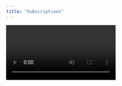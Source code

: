 ```yaml
---
title: "Subscriptions"
---
```


<Video videoId="wHC9gOk__y0" />

GraphQL subscriptions provide real-time functionality to applications by allowing clients to subscribe to specific events. When these events trigger, the server immediately sends updates to the subscribed clients.

# Transport Mechanisms for GraphQL Subscriptions

The method of how these updates are delivered is determined by the transport mechanism. In this section, we will discuss two popular transport mechanisms: GraphQL over WebSockets and GraphQL over Server-Sent Events (SSE).

## GraphQL over WebSockets

WebSockets provide a full-duplex communication channel over a single TCP connection. This means data can be sent and received simultaneously. With GraphQL, this means both queries/mutations and subscription operations can be sent over the same connection.

WebSockets are widely supported in browsers and have been the de facto standard for real-time data transport in GraphQL. There are two popular protocols for GraphQL over WebSockets: [graphql-ws](https://github.com/enisdenjo/graphql-ws) and [subscription-transport-ws](https://github.com/apollographql/subscriptions-transport-ws).
Hot Chocolate, supports both protocols.

In terms of specific protocols, the recommendation is to use graphql-ws or graphql-sse over the legacy subscription-transport-ws.

**Key Features:**

- Full-duplex: Both the client and server can initiate communication, allowing real-time bidirectional communication.
- Persistent connection: The connection between client and server remains open, allowing for real-time data transfer.
- Well-supported: There are several libraries available for managing WebSocket connections and GraphQL subscriptions.

## GraphQL over Server-Sent Events (SSE)

Server-Sent Events (SSE) is a standard that allows a server to push real-time updates to clients over HTTP. Unlike WebSockets, SSE is a half-duplex communication channel, which means the server can send messages to the client, but not the other way around. This makes it a good fit for one-way real-time data like updates or notifications.

With GraphQL, you can send regular queries and mutations over HTTP/2 and subscription updates over SSE. This combination leverages the strengths of both HTTP/2 (efficient for request-response communication) and SSE (efficient for server-to-client streaming).

Another advantage of SSE is its better compatibility with firewalls compared to WebSockets. However, if you're using HTTP/1, keep in mind that SSE inherits its limitations, such as supporting no more than 7 parallel requests in the browser.

[graphql-sse](https://github.com/enisdenjo/graphql-sse) is a popular library for GraphQL over SSE.

**Key Features:**

- Efficient for one-way real-time data: The server can push updates to the client as soon as they occur.
- Built on HTTP: SSE is built on HTTP, simplifying handling and compatibility. It benefits from HTTP features such as automatic reconnection, HTTP/2 multiplexing, and headers/cookies support.
- Less Complex: SSE is less complex than WebSockets as it only allows for one-way communication.
- Better Firewall Compatibility: SSE generally encounters fewer issues with firewalls.

Choosing between GraphQL over WebSockets and GraphQL over SSE depends on the specific needs of your application. If you need full-duplex, real-time communication, WebSockets may be the best choice. If you only need server-to-client real-time communication and want to take advantage of existing HTTP infrastructure, SSE could be a better option.

Special thanks to Denis Badurina, @enisdenjo on [Twitter](https://twitter.com/enisdenjo) and [GitHub](https://github.com/enisdenjo). He is the creator of [graphql-http](https://github.com/enisdenjo/graphql-http), [graphql-ws](https://github.com/enisdenjo/graphql-ws) and [graphql-sse](https://github.com/enisdenjo/graphql-sse).

# Usage

Subscribing to an event is like writing a standard query. The only difference is the operation keyword and that we are only allowed to have one root field.

```sdl
type Subscription {
  bookAdded: Book!
  bookPublished(author: String!): Book!
}
```

```graphql
subscription {
  bookAdded {
    title
  }
}
```

A subscription type can be defined like the following.

<ExampleTabs>
<Implementation>

```csharp
public class Subscription
{
    [Subscribe]
    public Book BookAdded([EventMessage] Book book) => book;
}
```

```csharp
builder.Services
    .AddGraphQLServer()
    .AddSubscriptionType<Subscription>();
```

</Implementation>
<Code>

```csharp
public class SubscriptionType : ObjectType
{
    protected override void Configure(IObjectTypeDescriptor descriptor)
    {
        descriptor
            .Field("bookAdded")
            .Type<BookType>()
            .Resolve(context => context.GetEventMessage<Book>())
            .Subscribe(async context =>
            {
                var receiver = context.Service<ITopicEventReceiver>();

                ISourceStream stream =
                    await receiver.SubscribeAsync<Book>("bookAdded");

                return stream;
            });
    }
}
```

```csharp
builder.Services
    .AddGraphQLServer()
    .AddSubscriptionType<SubscriptionType>();
```

</Code>
<Schema>

```csharp
public class Subscription
{
    [Subscribe]
    public Book BookAdded([EventMessage] Book book) => book;
}
```

```csharp
builder.Services
    .AddGraphQLServer()
    .AddDocumentFromString(@"
        type Subscription {
          bookAdded: Book!
        }

        type Book {
          title: String
          author: String
        }
    ")
    .BindRuntimeType<Subscription>();
```

</Schema>
</ExampleTabs>

> Warning: Only **one** subscription type can be registered using `AddSubscriptionType()`. If we want to split up our subscription type into multiple classes, we can do so using type extensions.
>
> [Learn more about extending types](/docs/hotchocolate/v15/defining-a-schema/extending-types)

A subscription type is just a regular object type, so everything that applies to an object type also applies to the subscription type (this is true for all all root types).

[Learn more about object types](/docs/hotchocolate/v15/defining-a-schema/object-types)

# Transport

After defining the subscription type, we need to add the WebSockets middleware to our request pipeline.

```csharp
app.UseRouting();

app.UseWebSockets();

app.UseEndpoints(endpoints =>
{
    endpoints.MapGraphQL();
});
```

To make pub/sub work, we also have to register a subscription provider. A subscription provider represents a pub/sub implementation used to handle events. Out of the box we support two subscription providers.

## In-Memory Provider

The In-Memory subscription provider does not need any configuration and is easily setup.

```csharp
builder.Services
    .AddGraphQLServer()
    .AddInMemorySubscriptions();
```

## Redis Provider

The Redis subscription provider enables us to run multiple instances of our Hot Chocolate GraphQL server and handle subscription events reliably.

In order to use the Redis provider we have to add the `HotChocolate.Subscriptions.Redis` package.

<PackageInstallation packageName="HotChocolate.Subscriptions.Redis" />

After we have added the package we can setup the Redis subscription provider.

```csharp
builder.Services
    .AddGraphQLServer()
    .AddRedisSubscriptions((sp) => ConnectionMultiplexer.Connect("host:port"));
```

Our Redis subscription provider uses the [StackExchange.Redis](https://github.com/StackExchange/StackExchange.Redis) Redis client underneath.

## Postgres Provider

The PostgreSQL Subscription Provider enables your GraphQL server to provide real-time updates to your clients using PostgreSQL's native `LISTEN/NOTIFY` mechanism. This provider is ideal for applications that already use PostgreSQL and want to avoid the overhead of running a separate pub/sub service.

In order to use the PostgreSQL provider we have to add the `HotChocolate.Subscriptions.Postgres` package.

```bash
dotnet add package HotChocolate.Subscriptions.Postgres
```

To enable Postgres subscriptions with your HotChocolate server, add `AddPostgresSubscriptions` to your GraphQL server configuration:

```csharp
builder.Services
    .AddGraphQLServer()
    .AddQueryType<Query>() // every GraphQL server needs a query
    .AddSubscriptionType<Subscriptions>()
    .AddPostgresSubscriptions((sp, options) => options.ConnectionFactory = ct => /*create your connection*/);
```

### Options

`PostgresSubscriptionOptions` encapsulates options for configuring the Postgres subscription provider. The properties included in this class are:

1. `ConnectionFactory`: A function used to create a new, long-lived connection. The connection should have the following configuration to work optimally:

   - `KeepAlive=30`: Sets a keep alive interval to keep the connection alive
   - `Pooling=false`: Disables pooling as it is not needed
   - `Enlist=false`: Ensures subscriptions run in the background and are not enlisted into any transaction

2. `ChannelName`: Specifies the name of the Postgres channel used to send/receive messages. The default value is "hotchocolate_subscriptions".
3. `MaxSendBatchSize`: Sets the maximum number of messages sent in one batch. The default value is 256.
4. `MaxSendQueueSize`: Determines the maximum number of messages that can be queued for sending. If the queue is full, the subscription will wait until there is available space. The default value is 2048.
5. `SubscriptionOptions`: Options used to configure the subscriptions.

Here's an example of creating a connection factory suitable for long-lived connections:

```csharp
var builder = new NpgsqlDataSourceBuilder(connectionString);

// we do not need pooling for long running connections
builder.ConnectionStringBuilder.Pooling = false;
// we set the keep alive to 30 seconds
builder.ConnectionStringBuilder.KeepAlive = 30;
// as these tasks often run in the background we do not want to enlist them so they do not
// interfere with the main transaction
builder.ConnectionStringBuilder.Enlist = false;

var dataSource = builder.Build();
```

# Publishing Events

To publish events and trigger subscriptions, we can use the `ITopicEventSender`. The `ITopicEventSender` is an abstraction for the registered event publishing provider. Using this abstraction allows us to seamlessly switch between subscription providers, when necessary.

Most of the time we will be publishing events for successful mutations. Therefore we can simply inject the `ITopicEventSender` into our mutations like we would with every other `Service`. Of course we can not only publish events from mutations, but everywhere we have access to the `ITopicEventSender` through the DI Container.

```csharp
public class Mutation
{
    public async Book AddBook(Book book, ITopicEventSender sender)
    {
        await sender.SendAsync("BookAdded", book);

        // Omitted code for brevity
    }
}
```

In the example the `"BookAdded"` is the topic we want to publish to, and `book` is our payload. Even though we have used a string as the topic, we do not have to. Any other type works just fine.

But where is the connection between `"BookAdded"` as a topic and the subscription type? By default, Hot Chocolate will try to map the topic to a field of the subscription type. If we want to make this binding less error-prone, we could do the following.

```csharp
await sender.SendAsync(nameof(Subscription.BookAdded), book);
```

If we do not want to use the method name, we could use the `Topic` attribute.

```csharp
public class Subscription
{
    [Subscribe]
    [Topic("ExampleTopic")]
    public Book BookAdded([EventMessage] Book book) => book;
}

public async Book AddBook(Book book, ITopicEventSender sender)
{
    await sender.SendAsync("ExampleTopic", book);

    // Omitted code for brevity
}
```

## Dynamic Topics

We can even use the `Topic` attribute on dynamic arguments of the subscription field.

```csharp
public class Subscription
{
    [Subscribe]
    // The topic argument must be in the format "{argument}"
    // Using string interpolation and nameof is a good way to reference the argument name properly
    [Topic($"{{{nameof(author)}}}")]
    public Book BookPublished(string author, [EventMessage] Book book)
        => book;
}

public async Book PublishBook(Book book, ITopicEventSender sender)
{
    await sender.SendAsync(book.Author, book);

    // Omitted code for brevity
}
```

## ITopicEventReceiver

If more complex topics are required, we can use the `ITopicEventReceiver`.

```csharp
public class Subscription
{
    public ValueTask<ISourceStream<Book>> SubscribeToBooks(ITopicEventReceiver receiver)
        => receiver.SubscribeAsync<Book>("ExampleTopic");

    [Subscribe(With = nameof(SubscribeToBooks))]
    public Book BookAdded([EventMessage] Book book)
        => book;
}
```
